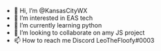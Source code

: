 - 👋 Hi, I’m @KansasCityWX
- 👀 I’m interested in EAS tech
- 🌱 I’m currently learning python
- 💞️ I’m looking to collaborate on amy JS project
- 📫 How to reach me Discord LeoTheFloofy#0003

<!---
KansasCityWX/KansasCityWX is a ✨ special ✨ repository because its `README.md` (this file) appears on your GitHub profile.
You can click the Preview link to take a look at your changes.
--->
